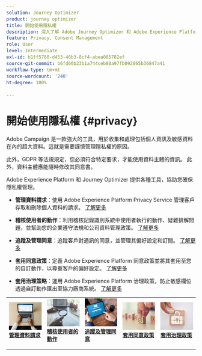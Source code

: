 ```yaml
---
solution: Journey Optimizer
product: journey optimizer
title: 開始使用隱私權
description: 深入了解 Adobe Journey Optimizer 和 Adobe Experience Platform 的隱私權。
feature: Privacy, Consent Management
role: User
level: Intermediate
exl-id: b1ff5780-d453-46b3-8cf4-abea085782ef
source-git-commit: b6fd60b23b1a744ceb80a97fb092065b36847a41
workflow-type: tm+mt
source-wordcount: '240'
ht-degree: 100%

---
```


# 開始使用隱私權 {#privacy}

Adobe Campaign 是一款強大的工具，用於收集和處理包括個人資訊及敏感資料在內的超大資料。這就是需要謹慎管理隱私權的原因。

此外，GDPR 等法規規定，您必須符合特定要求，才能使用資料主體的資訊。 此外，資料主體應能隨時修改其同意書。

Adobe Experience Platform 和 Journey Optimizer 提供各種工具，協助您確保隱私權管理。

* **管理資料請求**：使用 Adobe Experience Platform Privacy Service 管理客戶存取和刪除個人資料的請求。 [了解更多](requests.md)

* **稽核使用者的動作**：利用稽核記錄識別系統中使用者執行的動作、疑難排解問題，並幫助您的企業遵守法規和公司資料管理政策。 [了解更多](audit-logs.md)

* **追蹤及管理同意**：追蹤客戶對通訊的同意，並管理其偏好設定和訂閱。 [了解更多](opt-out.md)

* **套用同意政策**：定義 Adobe Experience Platform 同意政策並將其套用至您的自訂動作，以尊重客戶的偏好設定。 [了解更多](../action/consent.md)

* **套用治理策略**：運用 Adobe Experience Platform 治理政策，防止敏感欄位透過自訂動作匯出至協力廠商系統。 [了解更多](../action/action-privacy.md)

<table style="table-layout:fixed"><tr style="border: 0;">
<td>
<a href="requests.md">
<img alt="銷售機會" src="../assets/do-not-localize/privacy-request.jpeg">
</a>
<div><a href="requests.md"><strong>管理資料請求</strong>
</div>
<p>
</td>
<td>
<a href="audit-logs.md">
<img alt="不頻繁" src="../assets/do-not-localize/privacy-audit.jpeg">
</a>
<div>
<a href="audit-logs.md"><strong>稽核使用者的動作</strong></a>
</div>
<p></td>
<td>
<a href="opt-out.md">
<img alt="驗證" src="../assets/do-not-localize/privacy-track-consent.jpeg">
</a>
<div>
<a href="opt-out.md"><strong>追蹤及管理同意</strong></a>
</div>
<p>
</td>
<td>
<a href="../action/consent.md">
<img alt="驗證" src="../assets/do-not-localize/privacy-consent-policies.jpeg">
</a>
<div>
<a href="../action/consent.md"><strong>套用同意政策</strong></a>
</div>
<p>
</td>
<td>
<a href="../action/action-privacy.md">
<img alt="驗證" src="../assets/do-not-localize/privacy-governance.jpeg">
</a>
<div>
<a href="../action/action-privacy.md"><strong>套用治理政策</strong></a>
</div>
<p>
</td>
</tr></table>

